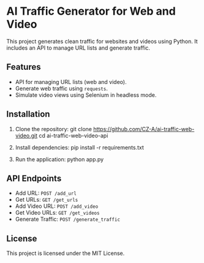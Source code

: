 # AI Traffic Generator for Web and Video

This project generates clean traffic for websites and videos using Python. It includes an API to manage URL lists and generate traffic.

## Features
- API for managing URL lists (web and video).
- Generate web traffic using `requests`.
- Simulate video views using Selenium in headless mode.

## Installation
1. Clone the repository:
git clone https://github.com/CZ-A/ai-traffic-web-video.git
cd ai-traffic-web-video-api

3. Install dependencies:
pip install -r requirements.txt

4. Run the application:
python app.py

## API Endpoints
- Add URL: `POST /add_url`
- Get URLs: `GET /get_urls`
- Add Video URL: `POST /add_video`
- Get Video URLs: `GET /get_videos`
- Generate Traffic: `POST /generate_traffic`

## License
This project is licensed under the MIT License.
